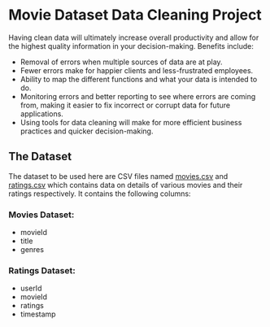 # Movie Dataset Data Cleaning Project
Having clean data will ultimately increase overall productivity and allow for the highest quality information in your decision-making. 
Benefits include:

   * Removal of errors when multiple sources of data are at play.
   * Fewer errors make for happier clients and less-frustrated employees.
   * Ability to map the different functions and what your data is intended to do.
   * Monitoring errors and better reporting to see where errors are coming from, making it easier to fix incorrect or corrupt data for future applications.
   * Using tools for data cleaning will make for more efficient business practices and quicker decision-making.

## The Dataset
The dataset to be used here are  CSV files named [movies.csv](https://drive.google.com/file/d/1Usvf6GII7SWVDC9Z2hblv_35ghSKpaDQ/view?usp=sharing) and 
[ratings.csv](https://drive.google.com/file/d/1PqSRp2rP6v2LqGggKkb-GZ7BRd2ucxs8/view?usp=sharing) which contains data on details of various movies and their ratings respectively. It contains the following columns:

### Movies Dataset:
   * movieId	
   * title	
   * genres
    
### Ratings Dataset:
   * userId
   * movieId
   * ratings
   * timestamp
    
